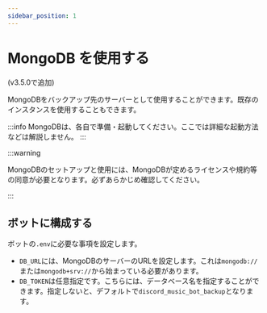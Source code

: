```yaml
---
sidebar_position: 1
---
```

# MongoDB を使用する
(v3.5.0で追加)

MongoDBをバックアップ先のサーバーとして使用することができます。既存のインスタンスを使用することもできます。

:::info
MongoDBは、各自で準備・起動してください。ここでは詳細な起動方法などは解説しません。
:::

:::warning

MongoDBのセットアップと使用には、MongoDBが定めるライセンスや規約等の同意が必要となります。必ずあらかじめ確認してください。

:::

## ボットに構成する
ボットの`.env`に必要な事項を設定します。  
- `DB_URL`には、MongoDBのサーバーのURLを設定します。これは`mongodb://`または`mongodb+srv://`から始まっている必要があります。
- `DB_TOKEN`は任意指定です。こちらには、データベース名を指定することができます。指定しないと、デフォルトで`discord_music_bot_backup`となります。
